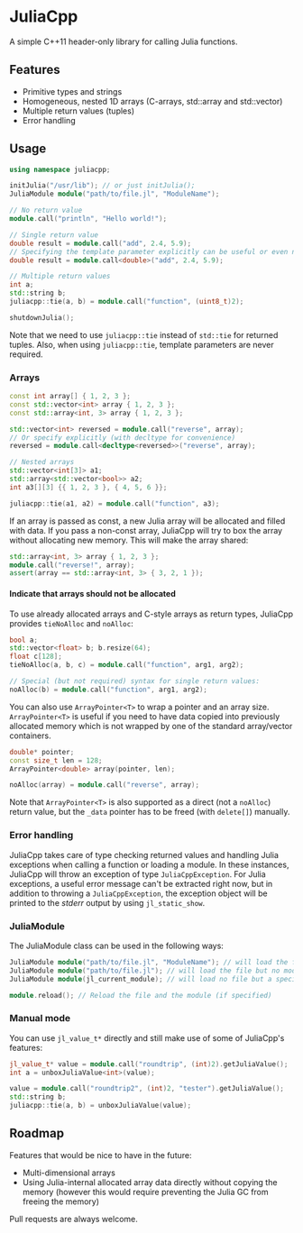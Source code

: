 # JuliaCpp
A simple C++11 header-only library for calling Julia functions.

## Features
- Primitive types and strings
- Homogeneous, nested 1D arrays (C-arrays, std::array and std::vector)
- Multiple return values (tuples)
- Error handling

## Usage
```c++
using namespace juliacpp;

initJulia("/usr/lib"); // or just initJulia();
JuliaModule module("path/to/file.jl", "ModuleName");

// No return value
module.call("println", "Hello world!");

// Single return value
double result = module.call("add", 2.4, 5.9);
// Specifying the template parameter explicitly can be useful or even necessary in some cases
double result = module.call<double>("add", 2.4, 5.9);

// Multiple return values
int a;
std::string b;
juliacpp::tie(a, b) = module.call("function", (uint8_t)2);

shutdownJulia();
```
Note that we need to use `juliacpp::tie` instead of `std::tie` for returned tuples.
Also, when using `juliacpp::tie`, template parameters are never required.
### Arrays
```c++
const int array[] { 1, 2, 3 };
const std::vector<int> array { 1, 2, 3 };
const std::array<int, 3> array { 1, 2, 3 };

std::vector<int> reversed = module.call("reverse", array);
// Or specify explicitly (with decltype for convenience)
reversed = module.call<decltype<reversed>>("reverse", array);

// Nested arrays
std::vector<int[3]> a1;
std::array<std::vector<bool>> a2;
int a3[][3] {{ 1, 2, 3 }, { 4, 5, 6 }};

juliacpp::tie(a1, a2) = module.call("function", a3);

```
If an array is passed as const, a new Julia array will be allocated and filled with data.
If you pass a non-const array, JuliaCpp will try to box the array without allocating new memory. This will make the array shared:
```c++
std::array<int, 3> array { 1, 2, 3 };
module.call("reverse!", array);
assert(array == std::array<int, 3> { 3, 2, 1 });
```

#### Indicate that arrays should not be allocated
To use already allocated arrays and C-style arrays as return types, JuliaCpp provides `tieNoAlloc` and `noAlloc`:
```c++
bool a;
std::vector<float> b; b.resize(64);
float c[128];
tieNoAlloc(a, b, c) = module.call("function", arg1, arg2);

// Special (but not required) syntax for single return values:
noAlloc(b) = module.call("function", arg1, arg2);
```

You can also use `ArrayPointer<T>` to wrap a pointer and an array size.
`ArrayPointer<T>` is useful if you need to have data copied into previously allocated memory which is not wrapped by one of the standard array/vector containers.
```c++
double* pointer;
const size_t len = 128;
ArrayPointer<double> array(pointer, len);

noAlloc(array) = module.call("reverse", array);
```
Note that `ArrayPointer<T>` is also supported as a direct (not a `noAlloc`) return value, but the `_data` pointer has to be freed (with `delete[]`) manually.

### Error handling
JuliaCpp takes care of type checking returned values and handling Julia exceptions when calling a function or loading a module. In these instances, JuliaCpp will throw an exception of type `JuliaCppException`.
For Julia exceptions, a useful error message can't be extracted right now, but in addition to throwing a `JuliaCppException`, the exception object will be printed to the *stderr* output by using `jl_static_show`.

### JuliaModule
The JuliaModule class can be used in the following ways:
```c++
JuliaModule module("path/to/file.jl", "ModuleName"); // will load the file and the module
JuliaModule module("path/to/file.jl"); // will load the file but no module
JuliaModule module(jl_current_module); // will load no file but a specific jl_module_t*

module.reload(); // Reload the file and the module (if specified)
```

### Manual mode
You can use `jl_value_t*` directly and still make use of some of JuliaCpp's features:
```c++
jl_value_t* value = module.call("roundtrip", (int)2).getJuliaValue();
int a = unboxJuliaValue<int>(value);

value = module.call("roundtrip2", (int)2, "tester").getJuliaValue();
std::string b;
juliacpp::tie(a, b) = unboxJuliaValue(value);
```

## Roadmap
Features that would be nice to have in the future:
- Multi-dimensional arrays
- Using Julia-internal allocated array data directly without copying the memory (however this would require preventing the Julia GC from freeing the memory)

Pull requests are always welcome.
